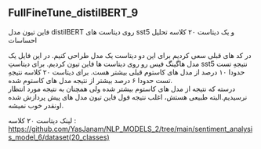 ## FullFineTune_distilBERT_9
فاین تیون مدل distilBERT روی دیتاست های sst5 و یک دیتاست ۲۰ کلاسه تحلیل احساسات

در کد های قبلی سعی کردیم برای این دو دیتاست یک مدل طراحی کنیم. در این فایل یک مدل هاگینگ فیس رو روی دیتاست ها فاین تیون کردیم. برای دیتاستِ sst5 نتیجهِ تست حدودا ۱۰ درصد از مدل های کاستوم قبلی بیشتر هست. برای دیتاست ۲۰ کلاسه نتیجهِ تست حدودا ۶ درصد بیشتر از نتیجه مدل های کاستوم شده.  
درسته که نتیجه از مدل های کاستوم بیشتر شده ولی همچنان به نتیجه مورد انتظار نرسیدیم.البته طبیعی هستش، اغلب نتیجه فول فاین تیون مدل های پیش پردازش شده اونقدر خوب نمیشه. 

لینک دیتاست ۲۰ کلاسه :
https://github.com/YasJanam/NLP_MODELS_2/tree/main/sentiment_analysis_model_6/dataset(20_classes)
